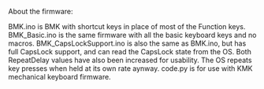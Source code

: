 About the firmware:

BMK.ino is BMK with shortcut keys in place of most of the Function keys. 
BMK_Basic.ino is the same firmware with all the basic keyboard keys and no macros.
BMK_CapsLockSupport.ino is also the same as BMK.ino, but has full CapsLock support, and can read the CapsLock state from the OS.  Both RepeatDelay values have also been increased for usability.  The OS repeats key presses when held at its own rate aynway.
code.py is for use with KMK mechanical keyboard firmware. 
